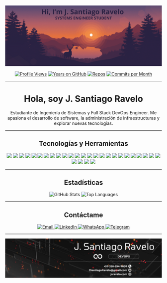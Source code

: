 <p align="center">
  <img src="https://github.com/JunniorRavelo/JunniorRavelo/blob/master/images/portada.webp" alt="Cover" />
</p>

<div align="center">

[![Profile Views](https://komarev.com/ghpvc/?username=JunniorRavelo&color=blue&style=flat-square)](https://github.com/JunniorRavelo)
[![Years on GitHub](https://badges.pufler.dev/years/JunniorRavelo)](https://github.com/JunniorRavelo)
[![Repos](https://badges.pufler.dev/repos/JunniorRavelo)](https://github.com/JunniorRavelo?tab=repositories)
[![Commits per Month](https://badges.pufler.dev/commits/monthly/JunniorRavelo)](https://github.com/JunniorRavelo)

</div>

---

<h1 align="center">Hola, soy J. Santiago Ravelo</h1>
<p align="center">
  Estudiante de Ingeniería de Sistemas y Full Stack DevOps Engineer. Me apasiona el desarrollo de software, la administración de infraestructuras y explorar nuevas tecnologías.
</p>

---

<h2 align="center">Tecnologías y Herramientas</h2>
<p align="center">

<!-- Aquí puedes agrupar por categorías o dejarlas en línea -->
<img src="https://img.shields.io/badge/-AWS-232F3E?style=flat-square&logo=amazonaws&logoColor=white"/>
<img src="https://img.shields.io/badge/-Bootstrap-563D7C?style=flat-square&logo=bootstrap&logoColor=white"/>
<img src="https://img.shields.io/badge/-C-00599C?style=flat-square&logo=c&logoColor=white"/>
<img src="https://img.shields.io/badge/-C++-00599C?style=flat-square&logo=cplusplus&logoColor=white"/>
<img src="https://img.shields.io/badge/-CentOS-262577?style=flat-square&logo=centos&logoColor=white"/>
<img src="https://img.shields.io/badge/-CSS3-1572B6?style=flat-square&logo=css3&logoColor=white"/>
<img src="https://img.shields.io/badge/-Debian-A81D33?style=flat-square&logo=debian&logoColor=white"/>
<img src="https://img.shields.io/badge/-Express-000000?style=flat-square&logo=express&logoColor=white"/>
<img src="https://img.shields.io/badge/-Git-F05032?style=flat-square&logo=git&logoColor=white"/>
<img src="https://img.shields.io/badge/-GitHub-181717?style=flat-square&logo=github&logoColor=white"/>
<img src="https://img.shields.io/badge/-Go-00ADD8?style=flat-square&logo=go&logoColor=white"/>
<img src="https://img.shields.io/badge/-Heroku-430098?style=flat-square&logo=heroku&logoColor=white"/>
<img src="https://img.shields.io/badge/-HTML5-E34F26?style=flat-square&logo=html5&logoColor=white"/>
<img src="https://img.shields.io/badge/-Java-E34A86?style=flat-square&logo=openjdk&logoColor=white"/>
<img src="https://img.shields.io/badge/-JavaScript-F7DF1E?style=flat-square&logo=javascript&logoColor=black"/>
<img src="https://img.shields.io/badge/-Laravel-FF2D20?style=flat-square&logo=laravel&logoColor=white"/>
<img src="https://img.shields.io/badge/-MongoDB-47A248?style=flat-square&logo=mongodb&logoColor=white"/>
<img src="https://img.shields.io/badge/-MySQL-4479A1?style=flat-square&logo=mysql&logoColor=white"/>
<img src="https://img.shields.io/badge/-Nest.js-E0234E?style=flat-square&logo=nestjs&logoColor=white"/>
<img src="https://img.shields.io/badge/-Next.js-000000?style=flat-square&logo=next.js&logoColor=white"/>
<img src="https://img.shields.io/badge/-Node.js-339933?style=flat-square&logo=node.js&logoColor=white"/>
<img src="https://img.shields.io/badge/-PHP-777BB4?style=flat-square&logo=php&logoColor=white"/>
<img src="https://img.shields.io/badge/-PostgreSQL-336791?style=flat-square&logo=postgresql&logoColor=white"/>
<img src="https://img.shields.io/badge/-Python-3776AB?style=flat-square&logo=python&logoColor=white"/>
<img src="https://img.shields.io/badge/-React-61DAFB?style=flat-square&logo=react&logoColor=black"/>
<img src="https://img.shields.io/badge/-React%20Native-61DAFB?style=flat-square&logo=react&logoColor=black"/>
<img src="https://img.shields.io/badge/-SpringBoot-6DB33F?style=flat-square&logo=springboot&logoColor=white"/>
<img src="https://img.shields.io/badge/-Ubuntu%20Server-E95420?style=flat-square&logo=ubuntu&logoColor=white"/>
<img src="https://img.shields.io/badge/-WordPress-21759B?style=flat-square&logo=wordpress&logoColor=white"/>
</p>

---

<h2 align="center">Estadísticas</h2>
<div align="center">
  <img src="https://github-readme-stats.vercel.app/api?username=JunniorRavelo&show_icons=true&theme=radical&line_height=27" alt="GitHub Stats" />
  <img src="https://github-readme-stats.vercel.app/api/top-langs/?username=JunniorRavelo&hide=html,css,java,shaderlab,kotlin,hlsl&theme=radical" alt="Top Languages" />
</div>

---

<h2 align="center">Contáctame</h2>
<div align="center">
  <a href="mailto:JSantiagoRavelo@gmail.com">
    <img src="https://img.shields.io/badge/-JSantiagoRavelo@gmail.com-c14438?style=flat-square&logo=Gmail&logoColor=white" alt="Email" />
  </a>
  <a href="https://www.linkedin.com/in/jsravelo/">
    <img src="https://img.shields.io/badge/-J.%20Santiago%20Ravelo-blue?style=flat-square&logo=Linkedin&logoColor=white" alt="LinkedIn" />
  </a>
  <a href="https://wa.me/573202947007">
    <img src="https://img.shields.io/badge/-(+57)3202947007-25D366?style=flat-square&logo=WhatsApp&logoColor=white" alt="WhatsApp" />
  </a>
  <a href="https://t.me/+573202947007">
    <img src="https://img.shields.io/badge/-(+57)3202947007-blue?style=flat-square&logo=Telegram&logoColor=white" alt="Telegram" />
  </a>
</div>

---
<p align="center">
  <img src="https://github.com/JunniorRavelo/JunniorRavelo/blob/master/images/contact.webp" alt="Contact" />
</p>
